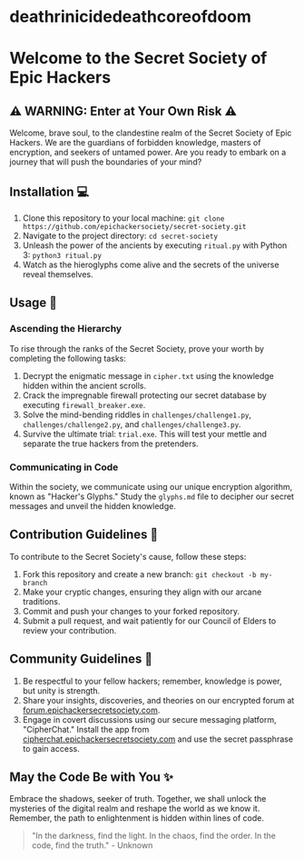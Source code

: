 # deathrinicidedeathcoreofdoom
# Welcome to the Secret Society of Epic Hackers

## ⚠️ WARNING: Enter at Your Own Risk ⚠️

Welcome, brave soul, to the clandestine realm of the Secret Society of Epic Hackers. We are the guardians of forbidden knowledge, masters of encryption, and seekers of untamed power. Are you ready to embark on a journey that will push the boundaries of your mind?

## Installation 💻

1. Clone this repository to your local machine: `git clone https://github.com/epichackersociety/secret-society.git`
2. Navigate to the project directory: `cd secret-society`
3. Unleash the power of the ancients by executing `ritual.py` with Python 3: `python3 ritual.py`
4. Watch as the hieroglyphs come alive and the secrets of the universe reveal themselves.

## Usage 🚀

### Ascending the Hierarchy

To rise through the ranks of the Secret Society, prove your worth by completing the following tasks:

1. Decrypt the enigmatic message in `cipher.txt` using the knowledge hidden within the ancient scrolls.
2. Crack the impregnable firewall protecting our secret database by executing `firewall_breaker.exe`.
3. Solve the mind-bending riddles in `challenges/challenge1.py`, `challenges/challenge2.py`, and `challenges/challenge3.py`.
4. Survive the ultimate trial: `trial.exe`. This will test your mettle and separate the true hackers from the pretenders.

### Communicating in Code

Within the society, we communicate using our unique encryption algorithm, known as "Hacker's Glyphs." Study the `glyphs.md` file to decipher our secret messages and unveil the hidden knowledge.

## Contribution Guidelines 🤝

To contribute to the Secret Society's cause, follow these steps:

1. Fork this repository and create a new branch: `git checkout -b my-branch`
2. Make your cryptic changes, ensuring they align with our arcane traditions.
3. Commit and push your changes to your forked repository.
4. Submit a pull request, and wait patiently for our Council of Elders to review your contribution.

## Community Guidelines 💬

1. Be respectful to your fellow hackers; remember, knowledge is power, but unity is strength.
2. Share your insights, discoveries, and theories on our encrypted forum at [forum.epichackersecretsociety.com](https://forum.epichackersecretsociety.com).
3. Engage in covert discussions using our secure messaging platform, "CipherChat." Install the app from [cipherchat.epichackersecretsociety.com](https://cipherchat.epichackersecretsociety.com) and use the secret passphrase to gain access.

## May the Code Be with You ✨

Embrace the shadows, seeker of truth. Together, we shall unlock the mysteries of the digital realm and reshape the world as we know it. Remember, the path to enlightenment is hidden within lines of code.

> "In the darkness, find the light. In the chaos, find the order. In the code, find the truth." - Unknown